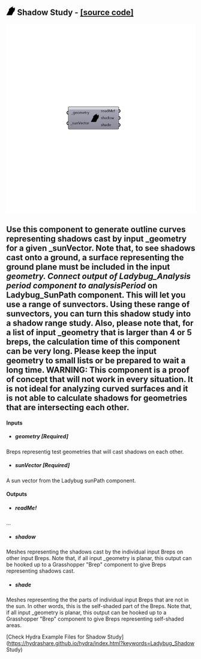 ## ![](../../images/icons/Shadow_Study.png) Shadow Study - [[source code]](https://github.com/ladybug-tools/ladybug-legacy/tree/master/src/Ladybug_Shadow%20Study.py)

![](../../images/components/Shadow_Study.png)

Use this component to generate outline curves representing shadows cast by input _geometry for a given _sunVector.
 Note that, to see shadows cast onto a ground, a surface representing the ground plane must be included in the input _geometry.
 Connect output of Ladybug_Analysis period component to analysisPeriod_ on Ladybug_SunPath component. This will let you use a range of sunvectors. Using these range of sunvectors, you can turn this shadow study into a shadow range study.
 Also, please note that, for a list of input _geometry that is larger than 4 or 5 breps, the calculation time of this component can be very long.  Please keep the input geometry to small lists or be prepared to wait a long time.
 WARNING: This component is a proof of concept that will not work in every situation.  It is not ideal for analyzing curved surfaces and it is not able to calculate shadows for geometries that are intersecting each other.
 -
 

#### Inputs
* ##### geometry [Required]
Breps representig test geometries that will cast shadows on each other.
* ##### sunVector [Required]
A sun vector from the Ladybug sunPath component.

#### Outputs
* ##### readMe!
...
* ##### shadow
Meshes representing the shadows cast by the individual input Breps on other input Breps.  Note that, if all input _geometry is planar, this output can be hooked up to a Grasshopper "Brep" component to give Breps representing shadows cast.
* ##### shade
Meshes representing the the parts of individual input Breps that are not in the sun.  In other words, this is the self-shaded part of the Breps. Note that, if all input _geometry is planar, this output can be hooked up to a Grasshopper "Brep" component to give Breps representing self-shaded areas.


[Check Hydra Example Files for Shadow Study](https://hydrashare.github.io/hydra/index.html?keywords=Ladybug_Shadow Study)